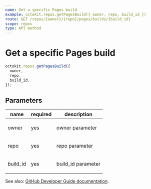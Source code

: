 ```yaml
---
name: Get a specific Pages build
example: octokit.repos.getPagesBuild({ owner, repo, build_id })
route: GET /repos/{owner}/{repo}/pages/builds/{build_id}
scope: repos
type: API method
---
```


# Get a specific Pages build

```js
octokit.repos.getPagesBuild({
  owner,
  repo,
  build_id,
});
```

## Parameters

<table>
  <thead>
    <tr>
      <th>name</th>
      <th>required</th>
      <th>description</th>
    </tr>
  </thead>
  <tbody>
    <tr><td>owner</td><td>yes</td><td>

owner parameter

</td></tr>
<tr><td>repo</td><td>yes</td><td>

repo parameter

</td></tr>
<tr><td>build_id</td><td>yes</td><td>

build_id parameter

</td></tr>
  </tbody>
</table>

See also: [GitHub Developer Guide documentation](https://developer.github.com/v3/repos/pages/#get-a-specific-pages-build).
